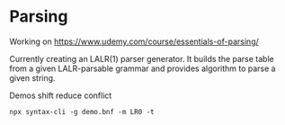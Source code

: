 # Parsing

Working on https://www.udemy.com/course/essentials-of-parsing/

Currently creating an LALR(1) parser generator. It builds the parse table from a given 
LALR-parsable grammar and provides algorithm to parse a given string.


Demos shift reduce conflict

```
npx syntax-cli -g demo.bnf -m LR0 -t
```

